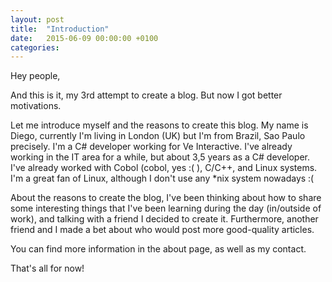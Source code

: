 ```yaml
---
layout: post
title:  "Introduction"
date:   2015-06-09 00:00:00 +0100
categories:
---
```

Hey people,

And this is it, my 3rd attempt to create a blog. But now I got better motivations.

Let me introduce myself and the reasons to create this blog. My name is Diego, currently I'm living in London (UK) but I'm from Brazil, Sao Paulo precisely. I'm a C# developer working for Ve Interactive. I've already working in the IT area for a while, but about 3,5 years as a C# developer. I've already worked with Cobol (cobol, yes :( ), C/C++, and Linux systems. I'm a great fan of Linux, although I don't use any \*nix system nowadays :(

About the reasons to create the blog, I've been thinking about how to share some interesting things that I've been learning during the day (in/outside of work), and talking with a friend I decided to create it. Furthermore, another friend and I made a bet about who would post more good-quality articles.

You can find more information in the about page, as well as my contact.

That's all for now!
